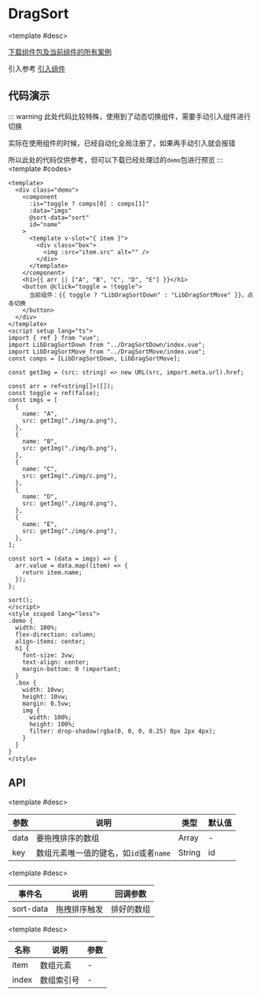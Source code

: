 <script setup>
  import DragSortA from './Components/DragSort/demo/index-a.vue'
  import DragSortB from './Components/DragSort/demo/index-b.vue'
</script>

# DragSort

<ContainerBox title="介绍">
<template #desc>
基于原生拖拽事件实现的拖拽排序
</template>
</ContainerBox>

<ContainerBox title="下载并引入">

<template #desc>

[下载组件包及当前组件的所有案例](https://gitee.com/lengyibai/lib3-component-packages/raw/master/Lib/dynamic/LibDragSort.zip)

引入参考 [引入组件](/Components/base/start.html)
</template>
</ContainerBox>

## 代码演示

<ContainerBox title="基础用法">
<template #desc>

当存在图片时，图片会接替拖拽事件，需要给图片设置禁止拖拽`@dragstart.prevent`，拖拽的才是元素
</template>

<div class="demoBox">
<DragSortA />
</div>

::: warning
此处代码比较特殊，使用到了动态切换组件，需要手动引入组件进行切换

实际在使用组件的时候，已经自动化全局注册了，如果再手动引入就会报错

所以此处的代码仅供参考，但可以下载已经处理过的`demo`包进行预览
:::
<ShowCode>
<template #codes>

```vue
<template>
  <div class="demo">
    <component
      :is="toggle ? comps[0] : comps[1]"
      :data="imgs"
      @sort-data="sort"
      id="name"
    >
      <template v-slot="{ item }">
        <div class="box">
          <img :src="item.src" alt="" />
        </div>
      </template>
    </component>
    <h1>{{ arr || ["A", "B", "C", "D", "E"] }}</h1>
    <button @click="toggle = !toggle">
      当前组件：{{ toggle ? "LibDragSortDown" : "LibDragSortMove" }}，点击切换
    </button>
  </div>
</template>
<script setup lang="ts">
import { ref } from "vue";
import LibDragSortDown from "../DragSortDown/index.vue";
import LibDragSortMove from "../DragSortMove/index.vue";
const comps = [LibDragSortDown, LibDragSortMove];

const getImg = (src: string) => new URL(src, import.meta.url).href;

const arr = ref<string[]>([]);
const toggle = ref(false);
const imgs = [
  {
    name: "A",
    src: getImg("./img/a.png"),
  },
  {
    name: "B",
    src: getImg("./img/b.png"),
  },
  {
    name: "C",
    src: getImg("./img/c.png"),
  },
  {
    name: "D",
    src: getImg("./img/d.png"),
  },
  {
    name: "E",
    src: getImg("./img/e.png"),
  },
];

const sort = (data = imgs) => {
  arr.value = data.map((item) => {
    return item.name;
  });
};

sort();
</script>
<style scoped lang="less">
.demo {
  width: 100%;
  flex-direction: column;
  align-items: center;
  h1 {
    font-size: 3vw;
    text-align: center;
    margin-bottom: 0 !important;
  }
  .box {
    width: 10vw;
    height: 10vw;
    margin: 0.5vw;
    img {
      width: 100%;
      height: 100%;
      filter: drop-shadow(rgba(0, 0, 0, 0.25) 0px 2px 4px);
    }
  }
}
</style>
```

</template>
</ShowCode>
</ContainerBox>

<ContainerBox title="区域拖拽">
<div class="demoBox">
<DragSortB />
</div>

<ShowCode>
<template #codes>

```vue
<template>
  <div class="demo">
    <component
      :is="toggle ? comps[0] : comps[1]"
      :data="boxs"
      @sort-data="sort"
      id="name"
    >
      <template v-slot="{ item }">
        <div class="box" :draggable="draggable" @dragend="draggable = false">
          <svg
            class="icon"
            src="./img/icon.svg"
            @mousedown="draggable = true"
            @mouseup="draggable = false"
            t="1661959286791"
            viewBox="0 0 1024 1024"
            version="1.1"
            xmlns="http://www.w3.org/2000/svg"
            p-id="886"
          >
            <path
              d="M128 234.666667A64 64 0 0 1 192 170.666667h640a64 64 0 0 1 0 128h-640A64 64 0 0 1 128 234.666667zM128 512a64 64 0 0 1 64-64h640a64 64 0 0 1 0 128h-640A64 64 0 0 1 128 512z m64 213.333333a64 64 0 0 0 0 128h640a64 64 0 0 0 0-128h-640z"
              p-id="887"
              fill="#ffffff"
            ></path>
          </svg>
          <span>{{ item.name }}</span>
        </div>
      </template>
    </component>
    <h1>{{ arr || ["A", "B", "C", "D", "E"] }}</h1>
    <button @click="toggle = !toggle">
      当前组件：{{ toggle ? "LibDragSortDown" : "LibDragSortMove" }}，点击切换
    </button>
  </div>
</template>
<script setup lang="ts">
import { ref } from "vue";
import LibDragSortDown from "../DragSortDown/index.vue";
import LibDragSortMove from "../DragSortMove/index.vue";
const comps = [LibDragSortDown, LibDragSortMove];

const arr = ref<string[]>([]);
const draggable = ref(false);
const toggle = ref(false);
const boxs = [
  {
    name: "A",
  },
  {
    name: "B",
  },
  {
    name: "C",
  },
  {
    name: "D",
  },
  {
    name: "E",
  },
];

const sort = (data = boxs) => {
  arr.value = data.map((item) => {
    return item.name;
  });
};

sort();
</script>
<style scoped lang="less">
.demo {
  width: 100%;
  flex-direction: column;
  align-items: center;
  h1 {
    font-size: 3vw;
    text-align: center;
    margin-bottom: 0 !important;
  }
  .box {
    display: flex;
    justify-content: center;
    align-items: center;
    position: relative;
    width: 10vw;
    height: 10vw;
    margin: 0.5vw;
    background-color: #000;
    .icon {
      width: 1vw;
      height: 1vw;
      position: absolute;
      top: 0;
      right: 0;
      transform: translate(-50%, 50%);
      cursor: move;
    }
    span {
      color: #fff;
      font-size: 2vw;
    }
  }
}
</style>
```

</template>
</ShowCode>
</ContainerBox>

## API

<ContainerBox title="Props">

<template #desc>

| 参数 | 说明                                   | 类型   | 默认值 |
| ---- | -------------------------------------- | ------ | ------ |
| data | 要拖拽排序的数组                       | Array  | -      |
| key  | 数组元素唯一值的键名，如`id`或者`name` | String | id     |

</template>
</ContainerBox>

<ContainerBox title="Events">

<template #desc>

| 事件名    | 说明         | 回调参数   |
| --------- | ------------ | ---------- |
| sort-data | 拖拽排序触发 | 排好的数组 |

</template>
</ContainerBox>

<ContainerBox title="Slots">

<template #desc>

| 名称  | 说明       | 参数 |
| ----- | ---------- | ---- |
| item  | 数组元素   | -    |
| index | 数组索引号 | -    |

</template>
</ContainerBox>
